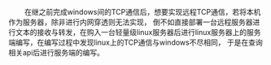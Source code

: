 &nbsp;&nbsp;&nbsp;&nbsp;&nbsp;&nbsp;&nbsp;&nbsp;在继之前完成windows间的TCP通信后，想要实现远程TCP通信，若将本机作为服务器，除非进行内网穿透则无法实现，
倒不如直接部署一台远程服务器进行文本的接收与转发，在购入一台轻量级linux服务器后进行linux服务器上的服务端编写，在编写过程中发现linux上的TCP通信与windows不尽相同，
于是在查询相关api后进行服务端的编写。
